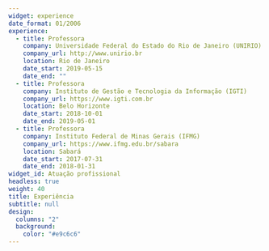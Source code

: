 ```yaml
---
widget: experience
date_format: 01/2006
experience:
  - title: Professora
    company: Universidade Federal do Estado do Rio de Janeiro (UNIRIO)
    company_url: http://www.unirio.br
    location: Rio de Janeiro
    date_start: 2019-05-15
    date_end: ""
  - title: Professora
    company: Instituto de Gestão e Tecnologia da Informação (IGTI)
    company_url: https://www.igti.com.br
    location: Belo Horizonte
    date_start: 2018-10-01
    date_end: 2019-05-01
  - title: Professora
    company: Instituto Federal de Minas Gerais (IFMG)
    company_url: https://www.ifmg.edu.br/sabara
    location: Sabará
    date_start: 2017-07-31
    date_end: 2018-01-31
widget_id: Atuação profissional
headless: true
weight: 40
title: Experiência
subtitle: null
design:
  columns: "2"
  background:
    color: "#e9c6c6"
---
```


